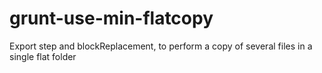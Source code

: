 grunt-use-min-flatcopy
======================

Export step and blockReplacement, to perform a copy of several files in a single flat folder 
